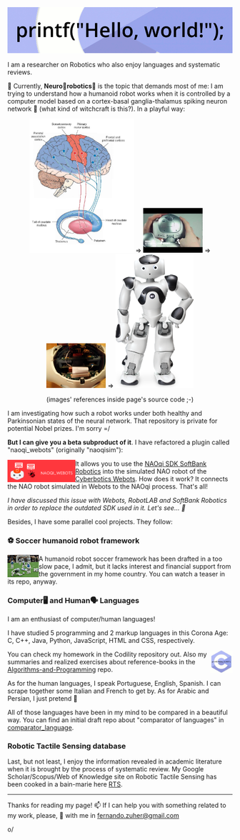 <!--
**fernandozuher/fernandozuher** is a ✨ _special_ ✨ repository because its `README.md` (this file) appears on your GitHub profile.

Here are some ideas to get you started:

- 🔭 I’m currently working on ...
- 🌱 I’m currently learning ...
- 👯 I’m looking to collaborate on ...
- 🤔 I’m looking for help with ...
- 💬 Ask me about ...
- 📫 How to reach me: ...
- 😄 Pronouns: ...
- ⚡ Fun fact: ...
-->

<p align="center"><img src="https://github.com/fernandozuher/fernandozuher/blob/master/images/hello_programming.gif"></p>

I am a researcher on Robotics who also enjoy languages and systematic reviews.

🔭 Currently, **Neuro🧠robotics🤖** is the topic that demands most of me: I am trying to understand how a humanoid robot works when it is controlled by a computer model based on a cortex-basal ganglia-thalamus spiking neuron network 🧙 (what kind of witchcraft is this?). In a playful way:

<!--
16 August 2020
Brain image: http://what-when-how.com/neuroscience/the-basal-ganglia-motor-systems-part-1/
NAO closed head: https://www.youtube.com/watch?v=VzznYm_fzmk
NAO opened head: https://staff.fnwi.uva.nl/a.visser/research/nao/Labbook2017.html
-->

<p align="center"><img height="300px" src="https://github.com/fernandozuher/fernandozuher/blob/master/images/brain.jpg">
=>
<img height="100px" src="https://github.com/fernandozuher/fernandozuher/blob/master/images/nao_closed_head.jpg">
=>
<img height="100px" src="https://github.com/fernandozuher/fernandozuher/blob/master/images/nao_opened_head.jpg">
=>
<img height="300px" src="https://github.com/fernandozuher/fernandozuher/blob/master/images/nao.webp">
</p>

<p align="center">(images' references inside page's source code ;-)</p>

I am investigating how such a robot works under both healthy and Parkinsonian states of the neural network. That repository is private for potential Nobel prizes. I'm sorry =/

**But I can give you a beta subproduct of it**. I have refactored a plugin called "naoqi_webots" (originally "naoqisim"):

[<img height="50px" align="left" src="https://github.com/fernandozuher/fernandozuher/blob/master/images/naoqi_webots.png">](https://github.com/fernandozuher/naoqi_webots) It allows you to use the [NAOqi SDK SoftBank Robotics](https://developer.softbankrobotics.com/nao6/downloads/nao6-downloads-linux) into the simulated NAO robot of the [Cyberbotics Webots](https://www.cyberbotics.com/). How does it work? It connects the NAO robot simulated in Webots to the NAOqi process. That's all!

*I have discussed this issue with Webots, RobotLAB and SoftBank Robotics in order to replace the outdated SDK used in it. Let's see... 🤔*

Besides, I have some parallel cool projects. They follow:

### ⚽ Soccer humanoid robot framework
[<img height="50px" align="left" src="https://github.com/fernandozuher/fernandozuher/blob/master/images/soccer.png">](https://github.com/fernandozuher/humanoid_soccer) A humanoid robot soccer framework has been drafted in a too slow pace, I admit, but it lacks interest and financial support from the government in my home country. You can watch a teaser in its repo, anyway.


### Computer🖥 and Human🗣 Languages
I am an enthusiast of computer/human languages!

I have studied 5 programming and 2 markup languages in this Corona Age: C, C++, Java, Python, JavaScript, HTML and CSS, respectively.

[<img align="right" width="50px" src="https://github.com/fernandozuher/fernandozuher/blob/master/images/programming.gif">](https://github.com/fernandozuher/Codility)
You can check my homework in the Codility repository out. Also my summaries and realized exercises about reference-books in the [Algorithms-and-Programming](https://github.com/fernandozuher/Algorithms-and-Programming) repo.

As for the human languages, I speak Portuguese, English, Spanish. I can scrape together some Italian and French to get by. As for Arabic and Persian, I just pretend 😬

All of those languages have been in my mind to be compared in a beautiful way. You can find an initial draft repo about "comparator of languages" in [comparator_language](https://github.com/fernandozuher/comparator_language).

### Robotic Tactile Sensing database
Last, but not least, I enjoy the information revealed in academic literature when it is brought by the process of systematic review. My Google Scholar/Scopus/Web of Knowledge site on Robotic Tactile Sensing has been cooked in a bain-marie here [RTS](https://github.com/fernandozuher/RTS).

---
Thanks for reading my page! 📫 If I can help you with something related to my work, please, 💬 with me in fernando.zuher@gmail.com 

o/
